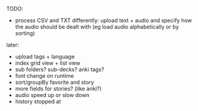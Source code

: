TODO:
* process CSV and TXT differently: upload text + audio and specify how the audio should be dealt with (eg load audio alphabetically or by sorting)

later:
* upload tags + language
* index grid view + list view
* sub folders? sub-decks? anki tags?
* font change on runtime
* sort/groupBy favorite and story
* more fields for stories? (like anki?)
* audio speed up or slow down
* history stopped at